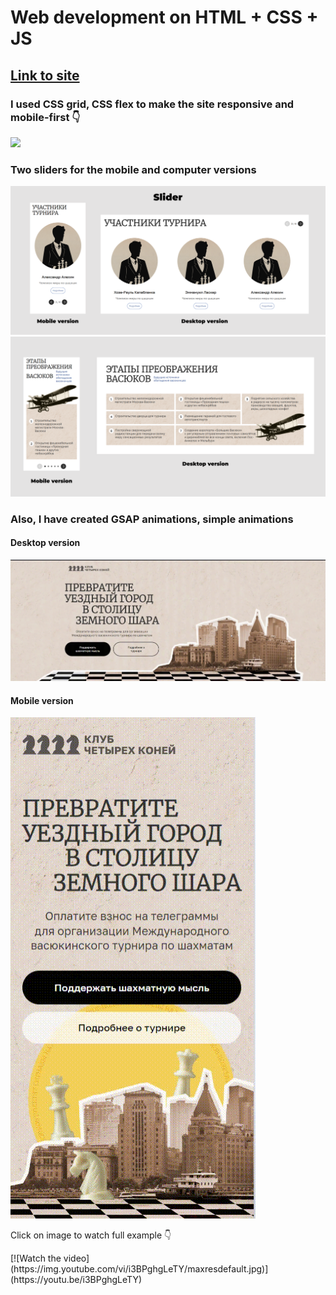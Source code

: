 <h1> Web development on HTML + CSS + JS</h1>
<h2><a href="https://liubov5.github.io/chessClubSite/" target="_blank">Link to site</a></h2>
<h3>I used CSS grid, CSS flex to make the site responsive and mobile-first 👇 </h3>
<img src="css-grid-min.gif">

<h3>Two sliders for the mobile  and computer versions</h3>
<img src="slider.png">
<img src="slider2.png">

<h3>Also, I have created GSAP animations, simple animations</h3>
<h4>Desktop version</h4>
<img src="desktop_version_animation.gif">
 <h4>Mobile version</h4>   
<img src="mobile_version_animation.gif">
  
<p>Click on image to watch full example 👇 </p>
[![Watch the video](https://img.youtube.com/vi/i3BPghgLeTY/maxresdefault.jpg)](https://youtu.be/i3BPghgLeTY)
